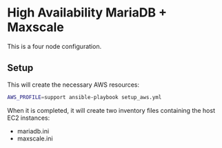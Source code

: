 # High Availability MariaDB + Maxscale

This is a four node configuration.

## Setup

This will create the necessary AWS resources:

```sh
AWS_PROFILE=support ansible-playbook setup_aws.yml
```

When it is completed, it will create two inventory files containing the host EC2 instances:

- mariadb.ini
- maxscale.ini
